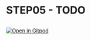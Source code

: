 # STEP05 - TODO

##

[![Open in Gitpod](https://gitpod.io/button/open-in-gitpod.svg)](https://gitpod.io/#https://github.com/raclepoulpe/twifka/tree/main/step05)

